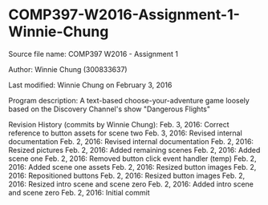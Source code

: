 # COMP397-W2016-Assignment-1-Winnie-Chung

Source file name:
COMP397 W2016 - Assignment 1

Author:
Winnie Chung (300833637)

Last modified:
Winnie Chung on February 3, 2016

Program description:
A text-based choose-your-adventure game loosely based on the Discovery Channel's show "Dangerous Flights"

Revision History (commits by Winnie Chung):
Feb. 3, 2016: Correct reference to button assets for scene two
Feb. 3, 2016: Revised internal documentation
Feb. 2, 2016: Revised internal documentation
Feb. 2, 2016: Resized pictures
Feb. 2, 2016: Added remaining scenes
Feb. 2, 2016: Added scene one
Feb. 2, 2016: Removed button click event handler (temp)
Feb. 2, 2016: Added scene one assets
Feb. 2, 2016: Resized button images
Feb. 2, 2016: Repositioned buttons
Feb. 2, 2016: Resized button images
Feb. 2, 2016: Resized intro scene and scene zero
Feb. 2, 2016: Added intro scene and scene zero
Feb. 2, 2016: Initial commit